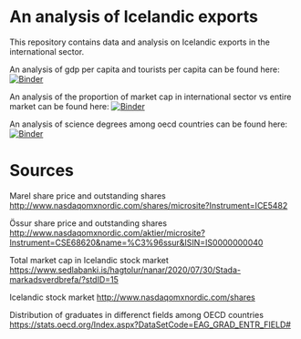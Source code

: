 # An analysis of Icelandic exports
This repository contains data and analysis on Icelandic exports in the international sector.

An analysis of gdp per capita and tourists per capita can be found here:
[![Binder](https://mybinder.org/badge_logo.svg)](https://mybinder.org/v2/gh/osvaldur-knudsen/iceland_exports/master?filepath=gdp_per_capita.ipynb)

An analysis of the proportion of market cap in international sector vs entire market can be found here:
[![Binder](https://mybinder.org/badge_logo.svg)](https://mybinder.org/v2/gh/osvaldur-knudsen/iceland_exports/master?filepath=marketable_securities.ipynb)

An analysis of science degrees among oecd countries can be found here:
[![Binder](https://mybinder.org/badge_logo.svg)](https://mybinder.org/v2/gh/osvaldur-knudsen/iceland_exports/master?filepath=oecd_degrees_by_type.ipynb)

# Sources
Marel share price and outstanding shares
http://www.nasdaqomxnordic.com/shares/microsite?Instrument=ICE5482

Össur share price and outstanding shares
http://www.nasdaqomxnordic.com/aktier/microsite?Instrument=CSE68620&name=%C3%96ssur&ISIN=IS0000000040

Total market cap in Icelandic stock market
https://www.sedlabanki.is/hagtolur/nanar/2020/07/30/Stada-markadsverdbrefa/?stdID=15

Icelandic stock market
http://www.nasdaqomxnordic.com/shares

Distribution of graduates in differenct fields among OECD countries
https://stats.oecd.org/Index.aspx?DataSetCode=EAG_GRAD_ENTR_FIELD#
